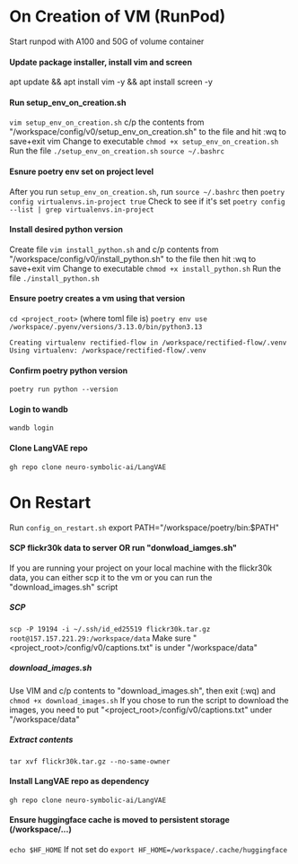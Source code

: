 # On Creation of VM (RunPod)
Start runpod with A100 and 50G of volume container

#### Update package installer, install vim and screen
apt update && apt install vim -y && apt install screen -y

#### Run setup_env_on_creation.sh ####
`vim setup_env_on_creation.sh`
c/p the contents from "/workspace/config/v0/setup_env_on_creation.sh" to the file and hit :wq to save+exit vim
Change to executable `chmod +x setup_env_on_creation.sh`
Run the file `./setup_env_on_creation.sh`
`source ~/.bashrc`

#### Esnure poetry env set on project level
After you run `setup_env_on_creation.sh`, run `source ~/.bashrc` then `poetry config virtualenvs.in-project true`
Check to see if it's set `poetry config --list | grep virtualenvs.in-project`


#### Install desired python version 
Create file `vim install_python.sh` and c/p contents from "/workspace/config/v0/install_python.sh" to the file then hit :wq to save+exit vim
Change to executable `chmod +x install_python.sh`
Run the file `./install_python.sh`

#### Ensure poetry creates a vm using that version
`cd <project_root>` (where toml file is)
`poetry env use /workspace/.pyenv/versions/3.13.0/bin/python3.13`
```
Creating virtualenv rectified-flow in /workspace/rectified-flow/.venv
Using virtualenv: /workspace/rectified-flow/.venv
```
#### Confirm poetry python version
`poetry run python --version`

#### Login to wandb
`wandb login`

#### Clone LangVAE repo
`gh repo clone neuro-symbolic-ai/LangVAE`

# On Restart
Run `config_on_restart.sh`
export PATH="/workspace/poetry/bin:$PATH"


#### SCP flickr30k data to server OR run "donwload_iamges.sh"
If you are running your project on your local machine with the flickr30k data, you can either scp it to the vm
or you can run the "download_images.sh" script

##### SCP
`scp -P 19194 -i ~/.ssh/id_ed25519 flickr30k.tar.gz root@157.157.221.29:/workspace/data`
Make sure "<project_root>/config/v0/captions.txt" is under "/workspace/data"

##### download_images.sh
Use VIM and c/p contents to "download_images.sh", then exit (:wq) and `chmod +x download_images.sh`
If you chose to run the script to download the images, you need to put "<project_root>/config/v0/captions.txt" under "/workspace/data"

##### Extract contents
`tar xvf flickr30k.tar.gz --no-same-owner`

#### Install LangVAE repo as dependency
`gh repo clone neuro-symbolic-ai/LangVAE`

#### Ensure huggingface cache is moved to persistent storage (/workspace/...)
`echo $HF_HOME`
If not set do `export HF_HOME=/workspace/.cache/huggingface`